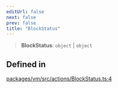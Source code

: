 ```yaml
---
editUrl: false
next: false
prev: false
title: "BlockStatus"
---
```


> **BlockStatus**: `object` \| `object`

## Defined in

[packages/vm/src/actions/BlockStatus.ts:4](https://github.com/qbzzt/tevm-monorepo/blob/main/packages/vm/src/actions/BlockStatus.ts#L4)
